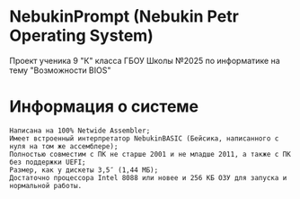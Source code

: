 # NebukinPrompt (Nebukin Petr Operating System)
Проект ученика 9 "К" класса ГБОУ Школы №2025 по информатике на тему "Возможности BIOS"
# Информация о системе
    Написана на 100% Netwide Assembler;
    Имеет встроенный интерпретатор NebukinBASIC (Бейсика, написанного с нуля на том же ассемблере);
    Полностью совместим с ПК не старше 2001 и не младше 2011, а также с ПК без поддержки UEFI;
    Размер, как у дискеты 3,5″ (1,44 МБ);
    Достаточно процессора Intel 8088 или новее и 256 КБ ОЗУ для запуска и нормальной работы.